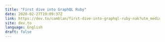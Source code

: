 ```yaml
---
title: "First dive into GraphQL Ruby"
date: 2020-02-27T19:09:37Z
link: https://dev.to/camblan/first-dive-into-graphql-ruby-nak?utm_medium=RSS&utm_source=news.12bit.vn
site: dev.to
language: English
draft: false
---
```

